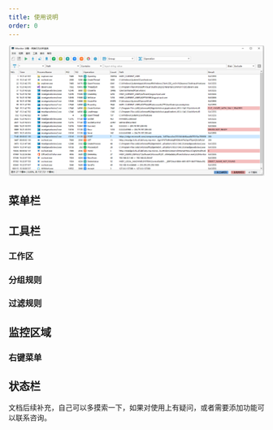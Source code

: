 ```yaml
---
title: 使用说明
order: 0
---
```


![](./main.png)

## 菜单栏

## 工具栏

### 工作区

### 分组规则

### 过滤规则

## 监控区域

### 右键菜单

## 状态栏



文档后续补充，自己可以多摸索一下，如果对使用上有疑问，或者需要添加功能可以联系咨询。

